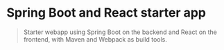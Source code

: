 # Spring Boot and React starter app

> Starter webapp using Spring Boot on the backend and React on the frontend, with 
Maven and Webpack as build tools.






